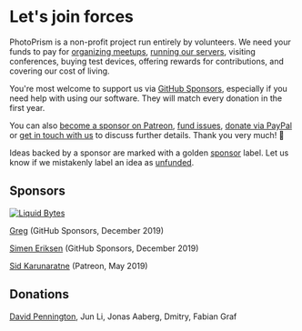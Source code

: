 Let's join forces
=================

PhotoPrism is a non-profit project run entirely by volunteers. We need your funds to pay for 
[organizing meetups][meetups],
[running our servers][infrastructure],
visiting conferences, buying test devices, offering rewards for contributions, and covering our cost of living.

You're most welcome to support us via [GitHub Sponsors](https://github.com/sponsors/lastzero), 
especially if you need help with using our software. They will match every donation in the first year.

You can also [become a sponsor on Patreon][patreon], [fund issues][issuehunt], [donate via PayPal][paypal] 
or [get in touch with us](mailto:hello@photoprism.org) to discuss further details.
Thank you very much! 💎

Ideas backed by a sponsor are marked with a golden [sponsor][sponsored issues] label.
Let us know if we mistakenly label an idea as [unfunded][unfunded issues].

## Sponsors ##

[![Liquid Bytes](https://blog.liquidbytes.net/img/logo-retina.png)](https://blog.liquidbytes.net/)

[Greg](https://github.com/oziee) (GitHub Sponsors, December 2019)

[Simen Eriksen](https://github.com/dennorske) (GitHub Sponsors, December 2019)

[Sid Karunaratne](https://github.com/sakaru) (Patreon, May 2019)

## Donations ##

[David Pennington](https://github.com/Xeoncross), Jun Li, Jonas Aaberg, Dmitry, Fabian Graf

[meetups]: https://github.com/photoprism/photoprism/wiki/Meetups
[infrastructure]: https://github.com/photoprism/photoprism/wiki/Infrastructure
[paypal]: https://www.paypal.me/photoprism
[issuehunt]: https://issuehunt.io/repos/119160553
[patreon]: https://www.patreon.com/photoprism
[unfunded issues]: https://github.com/photoprism/photoprism/issues?q=is%3Aissue+is%3Aopen+label%3Aunfunded
[sponsored issues]: https://github.com/photoprism/photoprism/issues?q=is%3Aissue+is%3Aopen+label%3Asponsor
